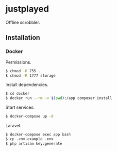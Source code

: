 # justplayed

Offline scrobbler.

## Installation

### Docker

Permissions.

```sh
$ chmod -R 755 .
$ chmod -R 1777 storage
```

Install dependencies.

```sh
$ cd docker
$ docker run --rm -v $(pwd):/app composer install
```

Start services.

```sh
$ docker-compose up -d
```

Laravel.

```sh
$ docker-compose exec app bash
$ cp .env.example .env
$ php artisan key:generate
```